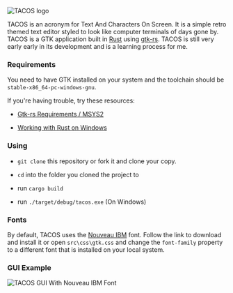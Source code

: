 ![TACOS logo](https://i.imgur.com/lxOjKGg.jpg)

TACOS is an acronym for Text And Characters On Screen. It is a simple retro themed text editor styled to look like computer terminals of days gone by. TACOS is a GTK application built in [Rust](https://www.rust-lang.org/) using [gtk-rs](https://gtk-rs.org/). TACOS is still very early early in its development and is a learning process for me.

### Requirements

You need to have GTK installed on your system and the toolchain should be `stable-x86_64-pc-windows-gnu`.

If you're having trouble, try these resources:

* [Gtk-rs Requirements / MSYS2](http://gtk-rs.org/docs/requirements.html)

* [Working with Rust on Windows](https://github.com/rust-lang/rustup/blob/master/README.md#working-with-rust-on-windows)


### Using

* `git clone` this repository or fork it and clone your copy.

* `cd` into the folder you cloned the project to

* run `cargo build`

* run `./target/debug/tacos.exe` (On Windows)

### Fonts

By default, TACOS uses the [Nouveau IBM](https://www.dafont.com/nouveau-ibm.font) font. Follow the link to download and install it or open `src\css\gtk.css` and change the `font-family` property to a different font that is installed on your local system.


### GUI Example

![TACOS GUI With Nouveau IBM Font](https://i.imgur.com/5tZmV2W.png)